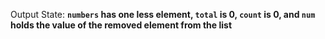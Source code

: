 Output State: **`numbers` has one less element, `total` is 0, `count` is 0, and `num` holds the value of the removed element from the list**